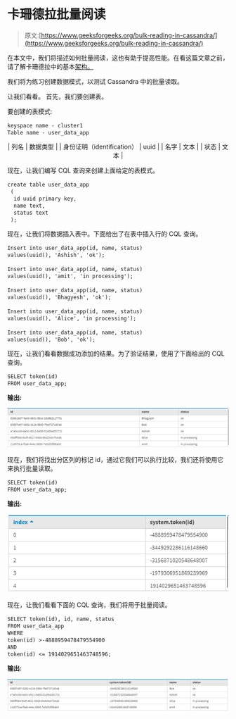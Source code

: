 # 卡珊德拉批量阅读

> 原文:[https://www.geeksforgeeks.org/bulk-reading-in-cassandra/](https://www.geeksforgeeks.org/bulk-reading-in-cassandra/)

在本文中，我们将描述如何批量阅读，这也有助于提高性能。在看这篇文章之前，请了解卡珊德拉中的基本[架构。](https://www.geeksforgeeks.org/architecture-of-apache-cassandra/)

我们将为练习创建数据模式，以测试 Cassandra 中的批量读取。

让我们看看。
首先，我们要创建表。

要创建的表模式:

```
keyspace name - cluster1
Table name - user_data_app 
```

<center>

| 列名 | 数据类型 |
| 身份证明（identification） | uuid |
| 名字 | 文本 |
| 状态 | 文本 |

</center>

现在，让我们编写 CQL 查询来创建上面给定的表模式。

```
create table user_data_app
 (
  id uuid primary key,
  name text,
  status text 
 ); 
```

现在，让我们将数据插入表中。下面给出了在表中插入行的 CQL 查询。

```
Insert into user_data_app(id, name, status) 
values(uuid(), 'Ashish', 'ok');

Insert into user_data_app(id, name, status) 
values(uuid(), 'amit', 'in processing');

Insert into user_data_app(id, name, status) 
values(uuid(), 'Bhagyesh', 'ok');

Insert into user_data_app(id, name, status) 
values(uuid(), 'Alice', 'in processing');

Insert into user_data_app(id, name, status) 
values(uuid(), 'Bob', 'ok'); 
```

现在，让我们看看数据成功添加的结果。为了验证结果，使用了下面给出的 CQL 查询。

```
SELECT token(id) 
FROM user_data_app; 
```

**输出:**

![](img/95ccaecc8cc19ca288af816852e160af.png)

现在，我们将找出分区列的标记 id，通过它我们可以执行比较，我们还将使用它来执行批量读取。

```
SELECT token(id) 
FROM user_data_app; 
```

**输出:**

![](img/e88912994a839b08da0ab491d3d30f2e.png)

现在，让我们看看下面的 CQL 查询，我们将用于批量阅读。

```
SELECT token(id), id, name, status 
FROM user_data_app 
WHERE 
token(id) >-4888959478479554900 
AND
token(id) <= 1914029651463748596; 
```

**输出:**

![](img/306a883c7e1c2da43ebb170e40aff236.png)